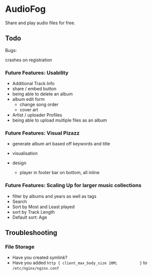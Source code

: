 # AudioFog

Share and play audio files for free.

## Todo

Bugs:

crashes on registration 

### Future Features: Usability

- Additional Track Info
- share / embed button
- being able to delete an album
- album edit form
  - change song order
  - cover art
- Artist / uploader Profiles
- being able to upload multiple files as an album

### Future Features: Visual Pizazz

- generate album art based off keywords and title
- visualisation

- design
  - player in footer bar on bottom, all inline

### Future Features: Scaling Up for larger music collections

- filter by albums and years as well as tags
- Search
- Sort by Most and Least played
- sort by Track Length
- Default sort: Age

## Troubleshooting

### File Storage
- Have you created symlink?
- Have you added `http {
      client_max_body_size 20M;         
}` to `/etc/nginx/nginx.conf`

